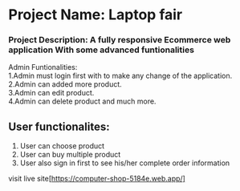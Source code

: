 # Project Name: Laptop fair

### Project Description: A fully responsive Ecommerce web application With some advanced funtionalities

Admin Funtionalities: \
1.Admin must login first with to make any change of the application. \
2.Admin can added more product. \
3.Admin can edit product. \
4.Admin can delete product and much more. 

## User functionalites: 
1. User can choose product 
2. User can buy multiple product 
3. User also sign in first to see his/her complete order information

visit live site[https://computer-shop-5184e.web.app/]
